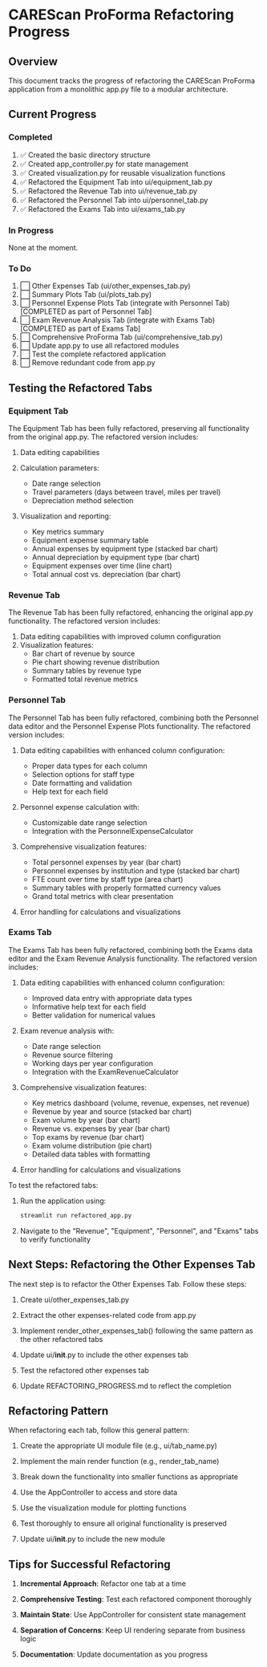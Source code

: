 # CAREScan ProForma Refactoring Progress

## Overview

This document tracks the progress of refactoring the CAREScan ProForma application from a monolithic app.py file to a modular architecture.

## Current Progress

### Completed

1. ✅ Created the basic directory structure
2. ✅ Created app_controller.py for state management
3. ✅ Created visualization.py for reusable visualization functions
4. ✅ Refactored the Equipment Tab into ui/equipment_tab.py
5. ✅ Refactored the Revenue Tab into ui/revenue_tab.py
6. ✅ Refactored the Personnel Tab into ui/personnel_tab.py
7. ✅ Refactored the Exams Tab into ui/exams_tab.py

### In Progress

None at the moment.

### To Do

1. ⬜ Other Expenses Tab (ui/other_expenses_tab.py)
2. ⬜ Summary Plots Tab (ui/plots_tab.py)
3. ⬜ Personnel Expense Plots Tab (integrate with Personnel Tab) [COMPLETED as part of Personnel Tab]
4. ⬜ Exam Revenue Analysis Tab (integrate with Exams Tab) [COMPLETED as part of Exams Tab]
5. ⬜ Comprehensive ProForma Tab (ui/comprehensive_tab.py)
6. ⬜ Update app.py to use all refactored modules
7. ⬜ Test the complete refactored application
8. ⬜ Remove redundant code from app.py

## Testing the Refactored Tabs

### Equipment Tab

The Equipment Tab has been fully refactored, preserving all functionality from the original app.py. The refactored version includes:

1. Data editing capabilities
2. Calculation parameters:
   - Date range selection
   - Travel parameters (days between travel, miles per travel)
   - Depreciation method selection

3. Visualization and reporting:
   - Key metrics summary
   - Equipment expense summary table
   - Annual expenses by equipment type (stacked bar chart)
   - Annual depreciation by equipment type (bar chart)
   - Equipment expenses over time (line chart)
   - Total annual cost vs. depreciation (bar chart)

### Revenue Tab

The Revenue Tab has been fully refactored, enhancing the original app.py functionality. The refactored version includes:

1. Data editing capabilities with improved column configuration
2. Visualization features:
   - Bar chart of revenue by source
   - Pie chart showing revenue distribution
   - Summary tables by revenue type
   - Formatted total revenue metrics

### Personnel Tab

The Personnel Tab has been fully refactored, combining both the Personnel data editor and the Personnel Expense Plots functionality. The refactored version includes:

1. Data editing capabilities with enhanced column configuration:
   - Proper data types for each column
   - Selection options for staff type
   - Date formatting and validation
   - Help text for each field

2. Personnel expense calculation with:
   - Customizable date range selection
   - Integration with the PersonnelExpenseCalculator

3. Comprehensive visualization features:
   - Total personnel expenses by year (bar chart)
   - Personnel expenses by institution and type (stacked bar chart)
   - FTE count over time by staff type (area chart)
   - Summary tables with properly formatted currency values
   - Grand total metrics with clear presentation

4. Error handling for calculations and visualizations

### Exams Tab

The Exams Tab has been fully refactored, combining both the Exams data editor and the Exam Revenue Analysis functionality. The refactored version includes:

1. Data editing capabilities with enhanced column configuration:
   - Improved data entry with appropriate data types
   - Informative help text for each field
   - Better validation for numerical values

2. Exam revenue analysis with:
   - Date range selection
   - Revenue source filtering
   - Working days per year configuration
   - Integration with the ExamRevenueCalculator

3. Comprehensive visualization features:
   - Key metrics dashboard (volume, revenue, expenses, net revenue)
   - Revenue by year and source (stacked bar chart)
   - Exam volume by year (bar chart)
   - Revenue vs. expenses by year (bar chart)
   - Top exams by revenue (bar chart)
   - Exam volume distribution (pie chart)
   - Detailed data tables with formatting

4. Error handling for calculations and visualizations

To test the refactored tabs:

1. Run the application using:
   ```bash
   streamlit run refactored_app.py
   ```

2. Navigate to the "Revenue", "Equipment", "Personnel", and "Exams" tabs to verify functionality

## Next Steps: Refactoring the Other Expenses Tab

The next step is to refactor the Other Expenses Tab. Follow these steps:

1. Create ui/other_expenses_tab.py

2. Extract the other expenses-related code from app.py

3. Implement render_other_expenses_tab() following the same pattern as the other refactored tabs

4. Update ui/__init__.py to include the other expenses tab

5. Test the refactored other expenses tab

6. Update REFACTORING_PROGRESS.md to reflect the completion

## Refactoring Pattern

When refactoring each tab, follow this general pattern:

1. Create the appropriate UI module file (e.g., ui/tab_name.py)

2. Implement the main render function (e.g., render_tab_name)

3. Break down the functionality into smaller functions as appropriate

4. Use the AppController to access and store data

5. Use the visualization module for plotting functions

6. Test thoroughly to ensure all original functionality is preserved

7. Update ui/__init__.py to include the new module

## Tips for Successful Refactoring

1. **Incremental Approach**: Refactor one tab at a time

2. **Comprehensive Testing**: Test each refactored component thoroughly

3. **Maintain State**: Use AppController for consistent state management

4. **Separation of Concerns**: Keep UI rendering separate from business logic

5. **Documentation**: Update documentation as you progress 